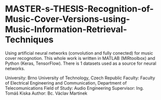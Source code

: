 # MASTER-s-THESIS-Recognition-of-Music-Cover-Versions-using-Music-Information-Retrieval-Techniques

Using artificial neural networks (convolution and fully conected) for music cover recognotion. This whole work is written in MATLAB (MIRtoolbox) and Python (Keras, TensorFlow). There is 1 datasets used as a source for neural networks.


University: Brno University of Technology, Czech Republic
Faculty: Faculty of Electrical Engineering and Communication, Department of Telecomunications
Field of Study: Audio Engineering
Supervisor: Ing. Tomáš Kiska
Author: Bc. Václav Martinek
